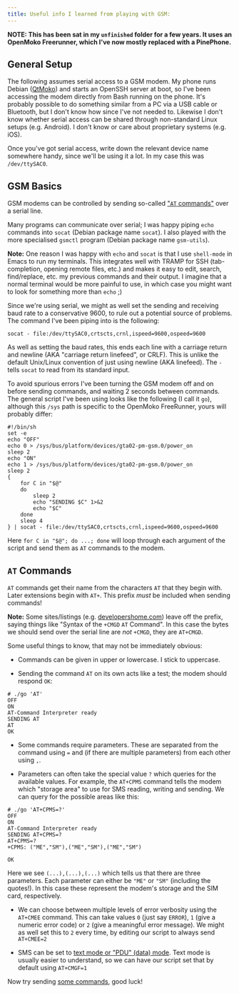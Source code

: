 ```yaml
---
title: Useful info I learned from playing with GSM:
---
```


**NOTE: This has been sat in my `unfinished` folder for a few years. It uses an
OpenMoko Freerunner, which I've now mostly replaced with a PinePhone.**

## General Setup ##

The following assumes serial access to a GSM modem. My phone runs Debian
([QtMoko](https://github.com/radekp/qtmoko)) and starts an OpenSSH server at
boot, so I've been accessing the modem directly from Bash running on the
phone. It's probably possible to do something similar from a PC via a USB cable
or Bluetooth, but I don't know how since I've not needed to. Likewise I don't
know whether serial access can be shared through non-standard Linux setups
(e.g. Android). I don't know or care about proprietary systems (e.g. iOS).

Once you've got serial access, write down the relevant device name somewhere
handy, since we'll be using it a lot. In my case this was `/dev/ttySAC0`.

## GSM Basics ##

GSM modems can be controlled by sending so-called ["`AT`
commands"](https://www.developershome.com/sms/atCommandsIntro.asp) over a serial
line.

Many programs can communicate over serial; I was happy piping `echo` commands
into `socat` (Debian package name `socat`). I also played with the more
specialised `gsmctl` program (Debian package name `gsm-utils`).

**Note:** One reason I was happy with `echo` and `socat` is that I use
`shell-mode` in Emacs to run my terminals. This integrates well with TRAMP for
SSH (tab-completion, opening remote files, etc.) and makes it easy to edit,
search, find/replace, etc. my previous commands and their output. I imagine that
a normal terminal would be more painful to use, in which case you might want to
look for something more than `echo` ;)

Since we're using serial, we might as well set the sending and receiving baud
rate to a conservative 9600, to rule out a potential source of problems. The
command I've been piping into is the following:

    socat - file:/dev/ttySAC0,crtscts,crnl,ispeed=9600,ospeed=9600

As well as setting the baud rates, this ends each line with a carriage return
and newline (AKA "carriage return linefeed", or CRLF). This is unlike
the default Unix/Linux convention of just using newline (AKA linefeed). The `-`
tells `socat` to read from its standard input.

To avoid spurious errors I've been turning the GSM modem off and on before
sending commands, and waiting 2 seconds between commands. The general script
I've been using looks like the following (I call it `go`), although this `/sys`
path is specific to the OpenMoko FreeRunner, yours will probably differ:

```
#!/bin/sh
set -e
echo "OFF"
echo 0 > /sys/bus/platform/devices/gta02-pm-gsm.0/power_on
sleep 2
echo "ON"
echo 1 > /sys/bus/platform/devices/gta02-pm-gsm.0/power_on
sleep 2
{
    for C in "$@"
    do
        sleep 2
        echo "SENDING $C" 1>&2
        echo "$C"
    done
    sleep 4
} | socat - file:/dev/ttySAC0,crtscts,crnl,ispeed=9600,ospeed=9600
```

Here `for C in "$@"; do ...; done` will loop through each argument of the script
and send them as `AT` commands to the modem.

## `AT` Commands ##

`AT` commands get their name from the characters `AT` that they begin with.
Later extensions begin with `AT+`. This prefix *must* be included when sending
commands!

**Note:** Some sites/listings (e.g.
[developershome.com](https://www.developershome.com/sms)) leave off the prefix,
saying things like "Syntax of the `+CMGD` `AT` Command". In this case the
bytes we should send over the serial line are *not* `+CMGD`, they are `AT+CMGD`.

Some useful things to know, that may not be immediately obvious:

 - Commands can be given in upper or lowercase. I stick to uppercase.

 - Sending the command `AT` on its own acts like a test; the modem should
   respond `OK`:

```
# ./go 'AT'
OFF
ON
   AT-Command Interpreter ready
SENDING AT
AT
OK
```

 - Some commands require parameters. These are separated from the command using
   `=` and (if there are multiple parameters) from each other using `,`.

 - Parameters can often take the special value `?` which queries for the
   available values. For example, the `AT+CPMS` command tells the modem which
   "storage area" to use for SMS reading, writing and sending. We can query for
   the possible areas like this:

```
# ./go 'AT+CPMS=?'
OFF
ON
  AT-Command Interpreter ready
SENDING AT+CPMS=?
AT+CPMS=?
+CPMS: ("ME","SM"),("ME","SM"),("ME","SM")

OK
```

Here we see `(...),(...),(...)` which tells us that there are three parameters.
Each parameter can either be `"ME"` or `"SM"` (including the quotes!). In this
case these represent the modem's storage and the SIM card, respectively.

 - We can choose between multiple levels of error verbosity using the `AT+CMEE`
   command. This can take values `0` (just say `ERROR`), `1` (give a numeric
   error code) or `2` (give a meaningful error message). We might as well set
   this to `2` every time, by editing our script to always send `AT+CMEE=2`

 - SMS can be set to [text mode or "PDU" (data)
   mode](https://www.diafaan.com/sms-tutorials/gsm-modem-tutorial/at-cmgf). Text
   mode is usually easier to understand, so we can have our script set that by
   default using `AT+CMGF=1`

Now try sending [some
commands](https://www.engineersgarage.com/tutorials/at-commands-gsm-at-command-set),
good luck!
